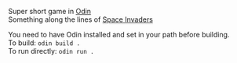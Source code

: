 Super short game in [Odin](https://odin-lang.org/) <br>
Something along the lines of [Space Invaders](https://freeinvaders.org/)

You need to have Odin installed and set in your path before building. <br>
To build: `odin build .` <br>
To run directly: `odin run .` <br>
